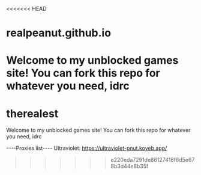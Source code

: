 <<<<<<< HEAD
# realpeanut.github.io
Welcome to my unblocked games site!
You can fork this repo for whatever you need, idrc
=======
# therealest
Welcome to my unblocked games site!
You can fork this repo for whatever you need, idrc

----Proxies list----
Ultraviolet: https://ultraviolet-pnut.koyeb.app/
>>>>>>> e220eda7291de86127418f6d5e678b3d44e8b35f
